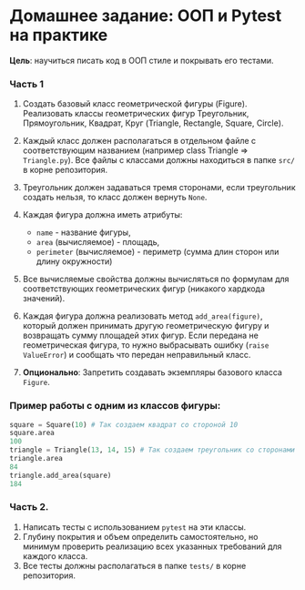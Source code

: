 # Домашнее задание: ООП и Pytest на практике

**Цель**:
научиться писать код в ООП стиле и покрывать его тестами.

### Часть 1
1. Создать базовый класс геометрической фигуры (Figure). 
Реализовать классы геометрических фигур Треугольник, Прямоугольник, Квадрат, Круг (Triangle, Rectangle, Square, Circle).

2. Каждый класс должен располагаться в отдельном файле с соответствующим названием (например class Triangle => `Triangle.py`).
Все файлы с классами должны находиться в папке `src/` в корне репозитория. 
3. Треугольник должен задаваться тремя сторонами, если треугольник создать нельзя, то класс должен вернуть `None`.
4. Каждая фигура должна иметь атрибуты:
   - `name` - название фигуры,
   - `area` (вычисляемое) - площадь, 
   - `perimeter` (вычисляемое) - периметр (сумма длин сторон или длину окружности)
5. Все вычисляемые свойства должны вычисляться по формулам для соответствующих геометрических фигур (никакого хардкода значений). 
6. Каждая фигура должна реализовать метод `add_area(figure)`, который должен принимать другую геометрическую фигуру и возвращать сумму площадей этих фигур. 
Если передана не геометрическая фигура, то нужно выбрасывать ошибку (`raise ValueError`) и сообщать что передан неправильный класс. 
7. **Опционально**: Запретить создавать экземпляры базового класса `Figure`.

### Пример работы с одним из классов фигуры:
```python
square = Square(10) # Так создаем квадрат со стороной 10
square.area
100
triangle = Triangle(13, 14, 15) # Так создаем треугольник со сторонами 13, 14, 15
triangle.area
84
triangle.add_area(square)
184 
```

### Часть 2.
1. Написать тесты с использованием `pytest` на эти классы. 
2. Глубину покрытия и объем определить самостоятельно, но минимум проверить реализацию всех указанных требований для каждого класса. 
3. Все тесты должны располагаться в папке `tests/` в корне репозитория.

